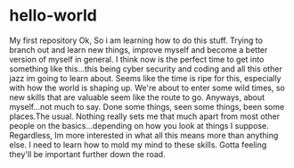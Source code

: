 # hello-world
My first repository 
Ok, So i am learning how to do this stuff. Trying to branch out and learn new things, improve myself and become a better version of myself in general. I think now is the perfect time to get into something like this...this being cyber security and coding and all this other jazz im going to learn about. Seems like the time is ripe for this, especially with how the world is shaping up. We're about to enter some wild times, so new skills that are valuable seem like the route to go. Anyways, about myself...not much to say. Done some things, seen some things, been some places.The usual. Nothing really sets me that much apart from most other people on the basics...depending on how you look at things I suppose. Regardless, Im more interested in what all this means more than anything else. I need to learn how to mold my mind to these skills. Gotta feeling they'll be important further down the road.
